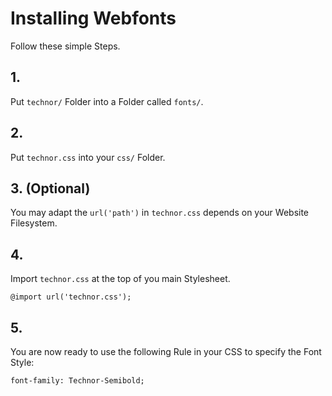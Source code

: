 # Installing Webfonts
Follow these simple Steps.

## 1.
Put `technor/` Folder into a Folder called `fonts/`.

## 2.
Put `technor.css` into your `css/` Folder.

## 3. (Optional)
You may adapt the `url('path')` in `technor.css` depends on your Website Filesystem.

## 4.
Import `technor.css` at the top of you main Stylesheet.

```
@import url('technor.css');
```

## 5.
You are now ready to use the following Rule in your CSS to specify the Font Style:
```
font-family: Technor-Semibold;

```

